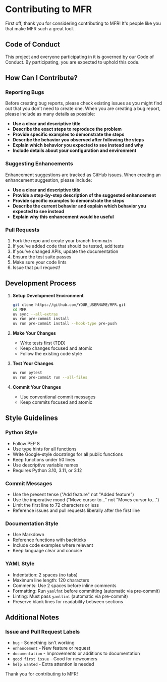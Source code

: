 # Contributing to MFR

First off, thank you for considering contributing to MFR! It's people like you that make MFR such a great tool.

## Code of Conduct

This project and everyone participating in it is governed by our Code of Conduct. By participating, you are expected
to uphold this code.

## How Can I Contribute?

### Reporting Bugs

Before creating bug reports, please check existing issues as you might find out that you don't need to create one.
When you are creating a bug report, please include as many details as possible:

- **Use a clear and descriptive title**
- **Describe the exact steps to reproduce the problem**
- **Provide specific examples to demonstrate the steps**
- **Describe the behavior you observed after following the steps**
- **Explain which behavior you expected to see instead and why**
- **Include details about your configuration and environment**

### Suggesting Enhancements

Enhancement suggestions are tracked as GitHub issues. When creating an enhancement suggestion, please include:

- **Use a clear and descriptive title**
- **Provide a step-by-step description of the suggested enhancement**
- **Provide specific examples to demonstrate the steps**
- **Describe the current behavior and explain which behavior you expected to see instead**
- **Explain why this enhancement would be useful**

### Pull Requests

1. Fork the repo and create your branch from `main`
2. If you've added code that should be tested, add tests
3. If you've changed APIs, update the documentation
4. Ensure the test suite passes
5. Make sure your code lints
6. Issue that pull request!

## Development Process

1. **Setup Development Environment**

   ```bash
   git clone https://github.com/YOUR_USERNAME/MFR.git
   cd MFR
   uv sync --all-extras
   uv run pre-commit install
   uv run pre-commit install --hook-type pre-push
   ```

2. **Make Your Changes**

   - Write tests first (TDD)
   - Keep changes focused and atomic
   - Follow the existing code style

3. **Test Your Changes**

   ```bash
   uv run pytest
   uv run pre-commit run --all-files
   ```

4. **Commit Your Changes**
   - Use conventional commit messages
   - Keep commits focused and atomic

## Style Guidelines

### Python Style

- Follow PEP 8
- Use type hints for all functions
- Write Google-style docstrings for all public functions
- Keep functions under 50 lines
- Use descriptive variable names
- Requires Python 3.10, 3.11, or 3.12

### Commit Messages

- Use the present tense ("Add feature" not "Added feature")
- Use the imperative mood ("Move cursor to..." not "Moves cursor to...")
- Limit the first line to 72 characters or less
- Reference issues and pull requests liberally after the first line

### Documentation Style

- Use Markdown
- Reference functions with backticks
- Include code examples where relevant
- Keep language clear and concise

### YAML Style

- Indentation: 2 spaces (no tabs)
- Maximum line length: 120 characters
- Comments: Use 2 spaces before inline comments
- Formatting: Run `yamlfmt` before committing (automatic via pre-commit)
- Linting: Must pass `yamllint` (automatic via pre-commit)
- Preserve blank lines for readability between sections

## Additional Notes

### Issue and Pull Request Labels

- `bug` - Something isn't working
- `enhancement` - New feature or request
- `documentation` - Improvements or additions to documentation
- `good first issue` - Good for newcomers
- `help wanted` - Extra attention is needed

Thank you for contributing to MFR!
